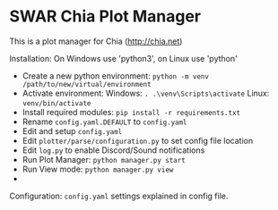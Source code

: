 # SWAR Chia Plot Manager 
This is a plot manager for Chia (http://chia.net)

Installation:
On Windows use 'python3', on Linux use 'python'

- Create a new python environment: `python -m venv /path/to/new/virtual/environment`
- Activate environment: Windows:  `. .\venv\Scripts\activate` Linux: `venv/bin/activate` 
- Install required modules: `pip install -r requirements.txt`
- Rename `config.yaml.DEFAULT` to `config.yaml`
- Edit and setup `config.yaml`
- Edit `plotter/parse/configuration.py` to set config file location
- Edit `log.py` to enable Discord/Sound notifications
- Run Plot Manager: `python manager.py start`
- Run View mode:  `python manager.py view`
- 
Configuration:
	`config.yaml` settings explained in config file.
